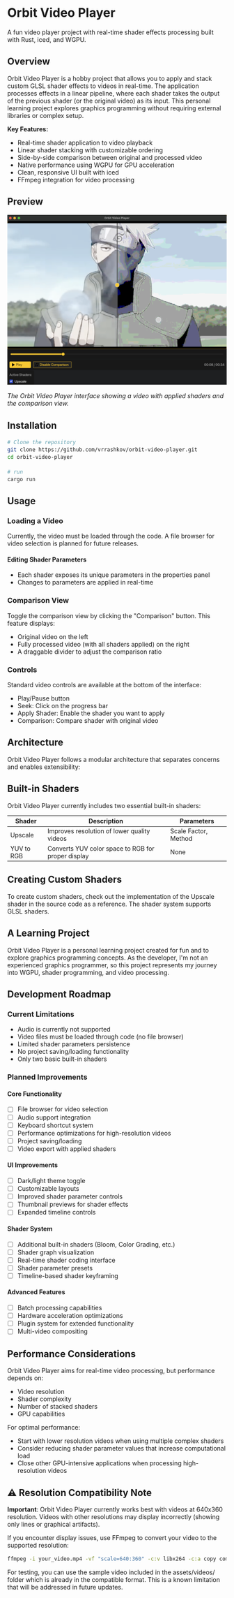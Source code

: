 # Orbit Video Player

A fun video player project with real-time shader effects processing built with Rust, iced, and WGPU.

## Overview

Orbit Video Player is a hobby project that allows you to apply and stack custom GLSL shader effects to videos in real-time. The application processes effects in a linear pipeline, where each shader takes the output of the previous shader (or the original video) as its input. This personal learning project explores graphics programming without requiring external libraries or complex setup.

**Key Features:**

- Real-time shader application to video playback
- Linear shader stacking with customizable ordering
- Side-by-side comparison between original and processed video
- Native performance using WGPU for GPU acceleration
- Clean, responsive UI built with iced
- FFmpeg integration for video processing

## Preview

![Orbit Video Player Interface](assets/orbit-video-player-preview.png)

_The Orbit Video Player interface showing a video with applied shaders and the comparison view._

## Installation

```bash
# Clone the repository
git clone https://github.com/vrrashkov/orbit-video-player.git
cd orbit-video-player

# run
cargo run
```

## Usage

### Loading a Video

Currently, the video must be loaded through the code. A file browser for video selection is planned for future releases.

#### Editing Shader Parameters

- Each shader exposes its unique parameters in the properties panel
- Changes to parameters are applied in real-time

### Comparison View

Toggle the comparison view by clicking the "Comparison" button. This feature displays:

- Original video on the left
- Fully processed video (with all shaders applied) on the right
- A draggable divider to adjust the comparison ratio

### Controls

Standard video controls are available at the bottom of the interface:

- Play/Pause button
- Seek: Click on the progress bar
- Apply Shader: Enable the shader you want to apply
- Comparison: Compare shader with original video

## Architecture

Orbit Video Player follows a modular architecture that separates concerns and enables extensibility:

## Built-in Shaders

Orbit Video Player currently includes two essential built-in shaders:

| Shader     | Description                                        | Parameters           |
| ---------- | -------------------------------------------------- | -------------------- |
| Upscale    | Improves resolution of lower quality videos        | Scale Factor, Method |
| YUV to RGB | Converts YUV color space to RGB for proper display | None                 |

## Creating Custom Shaders

To create custom shaders, check out the implementation of the Upscale shader in the source code as a reference. The shader system supports GLSL shaders.

## A Learning Project

Orbit Video Player is a personal learning project created for fun and to explore graphics programming concepts. As the developer, I'm not an experienced graphics programmer, so this project represents my journey into WGPU, shader programming, and video processing.

## Development Roadmap

### Current Limitations

- Audio is currently not supported
- Video files must be loaded through code (no file browser)
- Limited shader parameters persistence
- No project saving/loading functionality
- Only two basic built-in shaders

### Planned Improvements

#### Core Functionality

- [ ] File browser for video selection
- [ ] Audio support integration
- [ ] Keyboard shortcut system
- [ ] Performance optimizations for high-resolution videos
- [ ] Project saving/loading
- [ ] Video export with applied shaders

#### UI Improvements

- [ ] Dark/light theme toggle
- [ ] Customizable layouts
- [ ] Improved shader parameter controls
- [ ] Thumbnail previews for shader effects
- [ ] Expanded timeline controls

#### Shader System

- [ ] Additional built-in shaders (Bloom, Color Grading, etc.)
- [ ] Shader graph visualization
- [ ] Real-time shader coding interface
- [ ] Shader parameter presets
- [ ] Timeline-based shader keyframing

#### Advanced Features

- [ ] Batch processing capabilities
- [ ] Hardware acceleration optimizations
- [ ] Plugin system for extended functionality
- [ ] Multi-video compositing

## Performance Considerations

Orbit Video Player aims for real-time video processing, but performance depends on:

- Video resolution
- Shader complexity
- Number of stacked shaders
- GPU capabilities

For optimal performance:

- Start with lower resolution videos when using multiple complex shaders
- Consider reducing shader parameter values that increase computational load
- Close other GPU-intensive applications when processing high-resolution videos

## ⚠️ Resolution Compatibility Note

**Important**: Orbit Video Player currently works best with videos at 640x360 resolution. Videos with other resolutions may display incorrectly (showing only lines or graphical artifacts).

If you encounter display issues, use FFmpeg to convert your video to the supported resolution:

```bash
ffmpeg -i your_video.mp4 -vf "scale=640:360" -c:v libx264 -c:a copy compatible_video.mp4
```

For testing, you can use the sample video included in the assets/videos/ folder which is already in the compatible format.
This is a known limitation that will be addressed in future updates.
